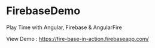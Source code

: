 # FirebaseDemo
Play Time with Angular, Firebase &amp; AngularFire

View Demo :  https://fire-base-in-action.firebaseapp.com/
